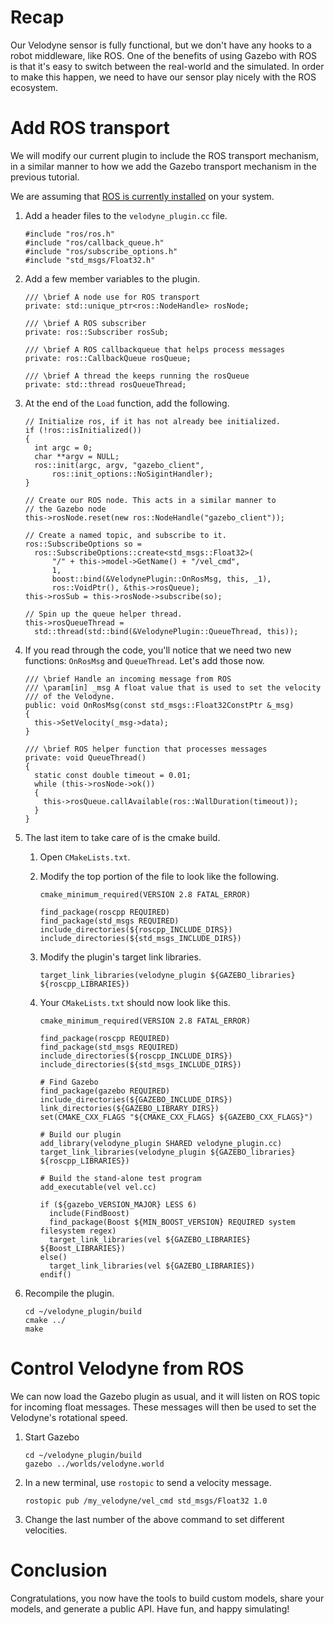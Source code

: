 # Recap

Our Velodyne sensor is fully functional, but we don't have any hooks to
a robot middleware, like ROS. One of the benefits of using Gazebo with ROS
is that it's easy to switch between the real-world and the simulated. In
order to make this happen, we need to have our sensor play nicely with the
ROS ecosystem.

# Add ROS transport

We will modify our current plugin to include the ROS transport mechanism,
in a similar manner to how we add the Gazebo transport mechanism in the
previous tutorial.

We are assuming that [ROS is currently installed](http://ros.org/install) on
your system.

1. Add a header files to the `velodyne_plugin.cc` file.

    ```
    #include "ros/ros.h"
    #include "ros/callback_queue.h"
    #include "ros/subscribe_options.h"
    #include "std_msgs/Float32.h"
    ```

1. Add a few member variables to the plugin.

    ```
    /// \brief A node use for ROS transport
    private: std::unique_ptr<ros::NodeHandle> rosNode;

    /// \brief A ROS subscriber
    private: ros::Subscriber rosSub;

    /// \brief A ROS callbackqueue that helps process messages
    private: ros::CallbackQueue rosQueue;

    /// \brief A thread the keeps running the rosQueue
    private: std::thread rosQueueThread;
    ```

1. At the end of the `Load` function, add the following.

    ```
    // Initialize ros, if it has not already bee initialized.
    if (!ros::isInitialized())
    {
      int argc = 0;
      char **argv = NULL;
      ros::init(argc, argv, "gazebo_client",
          ros::init_options::NoSigintHandler);
    }

    // Create our ROS node. This acts in a similar manner to
    // the Gazebo node
    this->rosNode.reset(new ros::NodeHandle("gazebo_client"));

    // Create a named topic, and subscribe to it.
    ros::SubscribeOptions so =
      ros::SubscribeOptions::create<std_msgs::Float32>(
          "/" + this->model->GetName() + "/vel_cmd",
          1,
          boost::bind(&VelodynePlugin::OnRosMsg, this, _1),
          ros::VoidPtr(), &this->rosQueue);
    this->rosSub = this->rosNode->subscribe(so);

    // Spin up the queue helper thread.
    this->rosQueueThread =
      std::thread(std::bind(&VelodynePlugin::QueueThread, this));
    ```

1. If you read through the code, you'll notice that we need two new
   functions: `OnRosMsg` and `QueueThread`. Let's add those now.

    ```
    /// \brief Handle an incoming message from ROS
    /// \param[in] _msg A float value that is used to set the velocity
    /// of the Velodyne.
    public: void OnRosMsg(const std_msgs::Float32ConstPtr &_msg)
    {
      this->SetVelocity(_msg->data);
    }

    /// \brief ROS helper function that processes messages
    private: void QueueThread()
    {
      static const double timeout = 0.01;
      while (this->rosNode->ok())
      {
        this->rosQueue.callAvailable(ros::WallDuration(timeout));
      }
    }
    ```

1. The last item to take care of is the cmake build.

    1. Open `CMakeLists.txt`.
    1. Modify the top portion of the file to look like the following.

        ```
        cmake_minimum_required(VERSION 2.8 FATAL_ERROR)
        
        find_package(roscpp REQUIRED)
        find_package(std_msgs REQUIRED)
        include_directories(${roscpp_INCLUDE_DIRS})
        include_directories(${std_msgs_INCLUDE_DIRS})
        ```
    
    1. Modify the plugin's target link libraries.

        ```
        target_link_libraries(velodyne_plugin ${GAZEBO_libraries} ${roscpp_LIBRARIES})
        ```

    1. Your `CMakeLists.txt` should now look like this.

        ```
        cmake_minimum_required(VERSION 2.8 FATAL_ERROR)

        find_package(roscpp REQUIRED)
        find_package(std_msgs REQUIRED)
        include_directories(${roscpp_INCLUDE_DIRS})
        include_directories(${std_msgs_INCLUDE_DIRS})
        
        # Find Gazebo
        find_package(gazebo REQUIRED)
        include_directories(${GAZEBO_INCLUDE_DIRS})
        link_directories(${GAZEBO_LIBRARY_DIRS})
        set(CMAKE_CXX_FLAGS "${CMAKE_CXX_FLAGS} ${GAZEBO_CXX_FLAGS}")
        
        # Build our plugin
        add_library(velodyne_plugin SHARED velodyne_plugin.cc)
        target_link_libraries(velodyne_plugin ${GAZEBO_libraries} ${roscpp_LIBRARIES})
        
        # Build the stand-alone test program
        add_executable(vel vel.cc)
        
        if (${gazebo_VERSION_MAJOR} LESS 6)
          include(FindBoost)
          find_package(Boost ${MIN_BOOST_VERSION} REQUIRED system filesystem regex)
          target_link_libraries(vel ${GAZEBO_LIBRARIES} ${Boost_LIBRARIES})
        else()
          target_link_libraries(vel ${GAZEBO_LIBRARIES})
        endif()
        ```

1. Recompile the plugin.

    ```
    cd ~/velodyne_plugin/build
    cmake ../
    make
    ```

# Control Velodyne from ROS

We can now load the Gazebo plugin as usual, and it will listen on ROS topic
for incoming float messages. These messages will then be used to set the
Velodyne's rotational speed.

1. Start Gazebo

    ```
    cd ~/velodyne_plugin/build
    gazebo ../worlds/velodyne.world
    ```

1. In a new terminal, use `rostopic` to send a velocity message.

    ```
    rostopic pub /my_velodyne/vel_cmd std_msgs/Float32 1.0
    ```

1. Change the last number of the above command to set different velocities.

# Conclusion

Congratulations, you now have the tools to build custom models, share your
models, and generate a public API. Have fun, and happy simulating!

